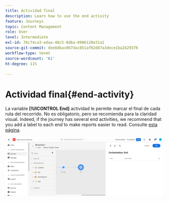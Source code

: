 ```yaml
---
title: Actividad final
description: Learn how to use the end activity
feature: Journeys
topic: Content Management
role: User
level: Intermediate
exl-id: 76c74ca3-edaa-48c5-8d6a-0906120e31a1
source-git-commit: dee8dbac067dac851af02d87a3dece1ba2b29376
workflow-type: tm+mt
source-wordcount: '61'
ht-degree: 11%

---
```


# Actividad final{#end-activity}

La variable **[!UICONTROL End]** actividad le permite marcar el final de cada ruta del recorrido. No es obligatorio, pero se recomienda para la claridad visual. Indeed, if the journey has several end activities, we recommend that you add a label to each end to make reports easier to read. Consulte [esta página](../reports/live-report.md).

![](assets/journey54.png)
